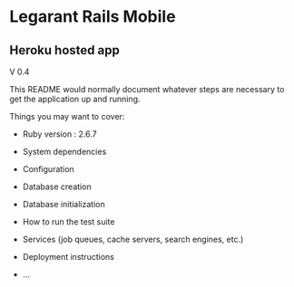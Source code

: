 # Legarant Rails Mobile

## Heroku hosted app

V 0.4

This README would normally document whatever steps are necessary to get the
application up and running.

Things you may want to cover:

- Ruby version : 2.6.7

- System dependencies

- Configuration

- Database creation

- Database initialization

- How to run the test suite

- Services (job queues, cache servers, search engines, etc.)

- Deployment instructions

- ...
